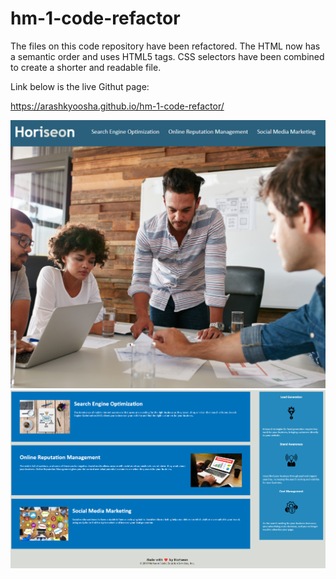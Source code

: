 # hm-1-code-refactor

The files on this code repository have been refactored.
The HTML now has a semantic order and uses HTML5 tags.
CSS selectors have been combined to create a shorter and readable file.

Link below is the live Githut page:

https://arashkyoosha.github.io/hm-1-code-refactor/


![Top part](./assets/screenshots/screenshot1.png)
![Bottom part](./assets/screenshots/screenshot2.png)
